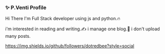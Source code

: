 ### ✨ P.Venti Profile
Hi There  I'm Full Stack developer using js and python.🔥

i'm interested in reading and writing.✍ i manage one blog.🔨
i don't upload many posts.

https://img.shields.io/github/followers/dotredbee?style=social

<!--
**dotredbee/dotredbee** is a ✨ _special_ ✨ repository because its `README.md` (this file) appears on your GitHub profile.

Here are some ideas to get you started:

- 🔭 I’m currently working on ...
- 🌱 I’m currently learning ...
- 👯 I’m looking to collaborate on ...
- 🤔 I’m looking for help with ...
- 💬 Ask me about ...
- 📫 How to reach me: ...
- 😄 Pronouns: ...
- ⚡ Fun fact: ...
-->
